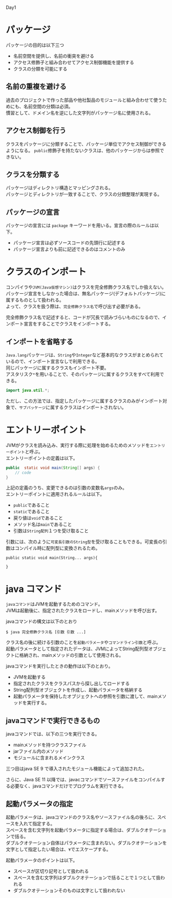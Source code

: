 Day1

# パッケージ
パッケージの目的は以下三つ
- 名前空間を提供し、名前の衝突を避ける
- アクセス修飾子と組み合わせてアクセス制御機能を提供する
- クラスの分類を可能にする
  
## 名前の重複を避ける
過去のプロジェクトで作った部品や他社製品のモジュールと組み合わせて使うためにも、名前空間の分類は必須。  
慣習として、ドメイン名を逆にした文字列がパッケージ名に使用される。

## アクセス制御を行う
クラスをパッケージに分類することで、パッケージ単位でアクセス制御ができるようになる。 
`public`修飾子を持たないクラスは、他のパッケージからは参照できない。 

## クラスを分類する
パッケージはディレクトリ構造とマッピングされる。  
パッケージとディレクトリが一致することで、クラスの分類整理が実現する。

## パッケージの宣言
パッケージの宣言には `package` キーワードを用いる。宣言の際のルールは以下。
- パッケージ宣言は必ずソースコードの先頭行に記述する  
- パッケージ宣言よりも前に記述できるのはコメントのみ

# クラスのインポート
コンパイラや`JVM(Java仮想マシン)`はクラスを完全修飾クラス名でしか扱えない。  
パッケージ宣言をしなかった場合は、無名パッケージ(デフォルトパッケージ)に属するものとして扱われる。  
よって、クラスを扱う際は、`完全修飾クラス名`で呼び出す必要がある。

完全修飾クラス名で記述すると、コードが冗長で読みづらいものになるので、インポート宣言をすることでクラスをインポートする。  

## インポートを省略する
`Java.lang`パッケージは、`String`や`Integer`など基本的なクラスがまとめられているので、インポート宣言なしで利用できる。  
同じパッケージに属するクラスもインポート不要。  
アスタリスク`*`を用いることで、そのパッケージに属するクラスをすべて利用できる。  

```java
import java.util.*;
```

ただし、この方法では、指定したパッケージに属するクラスのみがインポート対象で、`サブパッケージ`に属するクラスはインポートされない。

# エントリーポイント
JVMがクラスを読み込み、実行する際に処理を始めるためのメソッドを`エントリーポイント`と呼ぶ。  
エントリーポイントの定義は以下。

```java
public  static void main(String[] args) {
    // code
}
```

上記の定義のうち、変更できるのは引数の変数名`args`のみ。  
エントリーポイントに適用されるルールは以下。

- `public`であること
- `static`であること
- 戻り値は`void`であること
- メソッド名は`main`であること
- 引数は`String配列`１つを受け取ること

引数には、次のように`可変長引数のString型`を受け取ることもできる。可変長の引数はコンパイル時に配列型に変換されるため。

```
public static void main(String... args){

}
```

# java コマンド
`javaコマンド`はJVMを起動するためのコマンド。  
JVMは起動後に、指定されたクラスをロードし、mainメソッドを呼び出す。

javaコマンドの構文は以下のとおり

```
$ java 完全修飾クラス名 [引数 引数 ...]
```

クラス名の後に続ける引数のことを`起動パラメータ`や`コマンドライン引数`と呼ぶ。  
起動パラメータとして指定されたデータは、JVMによってString配列型オブジェクトに格納され、mainメソッドの引数として使用される。

javaコマンドを実行したときの動作は以下のとおり。

- JVMを起動する
- 指定されたクラスをクラスパスから探し出してロードする
- String配列型オブジェクトを作成し、起動パラメータを格納する
- 起動パラメータを保持したオブジェクトへの参照を引数に渡して、mainメソッドを実行する。

## javaコマンドで実行できるもの
javaコマンドでは、以下の三つを実行できる。

- mainメソッドを持つクラスファイル
- jarファイル内のメソッド
- モジュールに含まれるメインクラス

三つ目はjava SE 9 で導入されたモジュール機能によって追加された。

さらに、Java SE 11 以降では、javacコマンドでソースファイルをコンパイルする必要なく、javaコマンドだけでプログラムを実行できる。

## 起動パラメータの指定
起動パラメータは、javaコマンドのクラス名やソースファイル名の後ろに、スペースを入れて指定する。  
スペースを含む文字列を起動パラメータに指定する場合は、ダブルクオテーションで括る。  
ダブルクオテーション自体はパラメータに含まれない。ダブルクオテーションを文字として指定したい場合は、`¥`でエスケープする。  

起動パラメータのポイントは以下。

- スペースが区切り記号として扱われる
- スペースを含む文字列はダブルクオテーションで括ることで１つとして扱われる
- ダブルクオテーションそのものは文字として扱われない